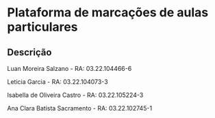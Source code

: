 # Plataforma de marcações de aulas particulares 

## Descrição

Luan Moreira Salzano - RA: 03.22.104466-6

Leticia Garcia - RA: 03.22.104073-3

Isabella de Oliveira Castro - RA: 03.22.105224-3

Ana Clara Batista Sacramento - RA: 03.22.102745-1
